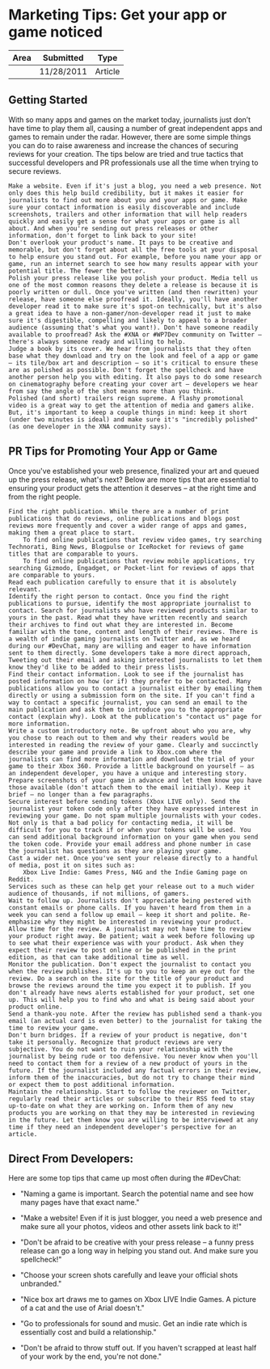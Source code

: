 # Marketing Tips: Get your app or game noticed

|Area|Submitted|Type|
|-|-|-|
||11/28/2011| Article

## Getting Started

With so many apps and games on the market today, journalists just don’t have time to play them all, causing a number of great independent apps and games to remain under the radar. However, there are some simple things you can do to raise awareness and increase the chances of securing reviews for your creation. The tips below are tried and true tactics that successful developers and PR professionals use all the time when trying to secure reviews.

    Make a website. Even if it's just a blog, you need a web presence. Not only does this help build credibility, but it makes it easier for journalists to find out more about you and your apps or game. Make sure your contact information is easily discoverable and include screenshots, trailers and other information that will help readers quickly and easily get a sense for what your apps or game is all about. And when you're sending out press releases or other information, don't forget to link back to your site!
    Don't overlook your product's name. It pays to be creative and memorable, but don't forget about all the free tools at your disposal to help ensure you stand out. For example, before you name your app or game, run an internet search to see how many results appear with your potential title. The fewer the better.
    Polish your press release like you polish your product. Media tell us one of the most common reasons they delete a release is because it is poorly written or dull. Once you've written (and then rewritten) your release, have someone else proofread it. Ideally, you'll have another developer read it to make sure it's spot-on technically, but it's also a great idea to have a non-gamer/non-developer read it just to make sure it's digestible, compelling and likely to appeal to a broader audience (assuming that's what you want!). Don't have someone readily available to proofread? Ask the #XNA or #WP7Dev community on Twitter – there's always someone ready and willing to help.
    Judge a book by its cover. We hear from journalists that they often base what they download and try on the look and feel of a app or game — its tile/box art and description — so it's critical to ensure these are as polished as possible. Don't forget the spellcheck and have another person help you with editing. It also pays to do some research on cinematography before creating your cover art – developers we hear from say the angle of the shot means more than you think.
    Polished (and short) trailers reign supreme. A flashy promotional video is a great way to get the attention of media and gamers alike. But, it's important to keep a couple things in mind: keep it short (under two minutes is ideal) and make sure it's "incredibly polished" (as one developer in the XNA community says).

## PR Tips for Promoting Your App or Game

Once you've established your web presence, finalized your art and queued up the press release, what's next? Below are more tips that are essential to ensuring your product gets the attention it deserves – at the right time and from the right people.

    Find the right publication. While there are a number of print publications that do reviews, online publications and blogs post reviews more frequently and cover a wider range of apps and games, making them a great place to start.
        To find online publications that review video games, try searching Technorati, Bing News, Blogpulse or IceRocket for reviews of game titles that are comparable to yours.
        To find online publications that review mobile applications, try searching Gizmodo, Engadget, or Pocket-lint for reviews of apps that are comparable to yours.
    Read each publication carefully to ensure that it is absolutely relevant.
    Identify the right person to contact. Once you find the right publications to pursue, identify the most appropriate journalist to contact. Search for journalists who have reviewed products similar to yours in the past. Read what they have written recently and search their archives to find out what they are interested in. Become familiar with the tone, content and length of their reviews. There is a wealth of indie gaming journalists on Twitter and, as we heard during our #DevChat, many are willing and eager to have information sent to them directly. Some developers take a more direct approach, Tweeting out their email and asking interested journalists to let them know they'd like to be added to their press lists.
    Find their contact information. Look to see if the journalist has posted information on how (or if) they prefer to be contacted. Many publications allow you to contact a journalist either by emailing them directly or using a submission form on the site. If you can't find a way to contact a specific journalist, you can send an email to the main publication and ask them to introduce you to the appropriate contact (explain why). Look at the publication's "contact us" page for more information.
    Write a custom introductory note. Be upfront about who you are, why you chose to reach out to them and why their readers would be interested in reading the review of your game. Clearly and succinctly describe your game and provide a link to Xbox.com where the journalists can find more information and download the trial of your game to their Xbox 360. Provide a little background on yourself – as an independent developer, you have a unique and interesting story. Prepare screenshots of your game in advance and let them know you have those available (don't attach them to the email initially). Keep it brief – no longer than a few paragraphs.
    Secure interest before sending tokens (Xbox LIVE only). Send the journalist your token code only after they have expressed interest in reviewing your game. Do not spam multiple journalists with your codes. Not only is that a bad policy for contacting media, it will be difficult for you to track if or when your tokens will be used. You can send additional background information on your game when you send the token code. Provide your email address and phone number in case the journalist has questions as they are playing your game.
    Cast a wider net. Once you've sent your release directly to a handful of media, post it on sites such as:
        Xbox Live Indie: Games Press, N4G and the Indie Gaming page on Reddit.
    Services such as these can help get your release out to a much wider audience of thousands, if not millions, of gamers.
    Wait to follow up. Journalists don't appreciate being pestered with constant emails or phone calls. If you haven't heard from them in a week you can send a follow up email – keep it short and polite. Re-emphasize why they might be interested in reviewing your product.
    Allow time for the review. A journalist may not have time to review your product right away. Be patient; wait a week before following up to see what their experience was with your product. Ask when they expect their review to post online or be published in the print edition, as that can take additional time as well.
    Monitor the publication. Don't expect the journalist to contact you when the review publishes. It's up to you to keep an eye out for the review. Do a search on the site for the title of your product and browse the reviews around the time you expect it to publish. If you don't already have news alerts established for your product, set one up. This will help you to find who and what is being said about your product online.
    Send a thank-you note. After the review has published send a thank-you email (an actual card is even better) to the journalist for taking the time to review your game.
    Don't burn bridges. If a review of your product is negative, don't take it personally. Recognize that product reviews are very subjective. You do not want to ruin your relationship with the journalist by being rude or too defensive. You never know when you'll need to contact them for a review of a new product of yours in the future. If the journalist included any factual errors in their review, inform them of the inaccuracies, but do not try to change their mind or expect them to post additional information.
    Maintain the relationship. Start to follow the reviewer on Twitter, regularly read their articles or subscribe to their RSS feed to stay up-to-date on what they are working on. Inform them of any new products you are working on that they may be interested in reviewing in the future. Let them know you are willing to be interviewed at any time if they need an independent developer's perspective for an article.

## Direct From Developers:

Here are some top tips that came up most often during the #DevChat:

* "Naming a game is important. Search the potential name and see how many pages have that exact name."

* "Make a website! Even if it is just blogger, you need a web presence and make sure all your photos, videos and other assets link back to it!"

* "Don't be afraid to be creative with your press release – a funny press release can go a long way in helping you stand out. And make sure you spellcheck!"

* "Choose your screen shots carefully and leave your official shots unbranded."

* "Nice box art draws me to games on Xbox LIVE Indie Games. A picture of a cat and the use of Arial doesn't."

* "Go to professionals for sound and music. Get an indie rate which is essentially cost and build a relationship."

* "Don't be afraid to throw stuff out. If you haven't scrapped at least half of your work by the end, you're not done."
